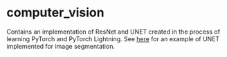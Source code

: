 # computer_vision

Contains an implementation of ResNet and UNET created in the process of learning PyTorch and PyTorch Lightning. See [here](https://www.kaggle.com/code/alanyu223/unet-segmentation-on-carvana-dataset) for an example of UNET implemented for image segmentation.
